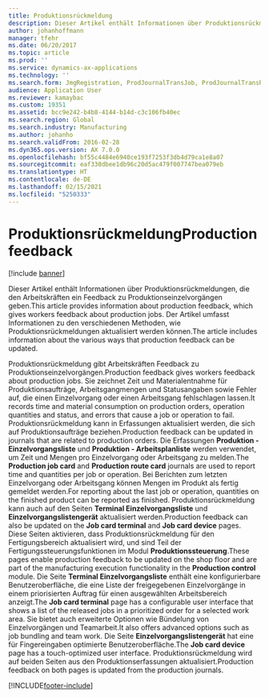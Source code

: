 ```yaml
---
title: Produktionsrückmeldung
description: Dieser Artikel enthält Informationen über Produktionsrückmeldungen, die den Arbeitskräften ein Feedback zu Produktionseinzelvorgängen geben. Der Artikel umfasst Informationen zu den verschiedenen Methoden, wie Produktionsrückmeldungen aktualisiert werden können.
author: johanhoffmann
manager: tfehr
ms.date: 06/20/2017
ms.topic: article
ms.prod: ''
ms.service: dynamics-ax-applications
ms.technology: ''
ms.search.form: JmgRegistration, ProdJournalTransJob, ProdJournalTransRoute, ProdParmReportFinished
audience: Application User
ms.reviewer: kamaybac
ms.custom: 19351
ms.assetid: bcc9e242-b4b8-4144-b14d-c3c106fb40ec
ms.search.region: Global
ms.search.industry: Manufacturing
ms.author: johanho
ms.search.validFrom: 2016-02-28
ms.dyn365.ops.version: AX 7.0.0
ms.openlocfilehash: bf55c4484e6940ce193f7253f3db4d79ca1e8a07
ms.sourcegitcommit: eaf330dbee1db96c20d5ac479f007747bea079eb
ms.translationtype: HT
ms.contentlocale: de-DE
ms.lasthandoff: 02/15/2021
ms.locfileid: "5250333"
---
```

# <a name="production-feedback"></a><span data-ttu-id="d36fc-104">Produktionsrückmeldung</span><span class="sxs-lookup"><span data-stu-id="d36fc-104">Production feedback</span></span>

[!include [banner](../includes/banner.md)]

<span data-ttu-id="d36fc-105">Dieser Artikel enthält Informationen über Produktionsrückmeldungen, die den Arbeitskräften ein Feedback zu Produktionseinzelvorgängen geben.</span><span class="sxs-lookup"><span data-stu-id="d36fc-105">This article provides information about production feedback, which gives workers feedback about production jobs.</span></span> <span data-ttu-id="d36fc-106">Der Artikel umfasst Informationen zu den verschiedenen Methoden, wie Produktionsrückmeldungen aktualisiert werden können.</span><span class="sxs-lookup"><span data-stu-id="d36fc-106">The article includes information about the various ways that production feedback can be updated.</span></span>

<span data-ttu-id="d36fc-107">Produktionsrückmeldung gibt Arbeitskräften Feedback zu Produktionseinzelvorgängen.</span><span class="sxs-lookup"><span data-stu-id="d36fc-107">Production feedback gives workers feedback about production jobs.</span></span> <span data-ttu-id="d36fc-108">Sie zeichnet Zeit und Materialentnahme für Produktionsaufträge, Arbeitsgangmengen und Statusangaben sowie Fehler auf, die einen Einzelvorgang oder einen Arbeitsgang fehlschlagen lassen.</span><span class="sxs-lookup"><span data-stu-id="d36fc-108">It records time and material consumption on production orders, operation quantities and status, and errors that cause a job or operation to fail.</span></span> <span data-ttu-id="d36fc-109">Produktionsrückmeldung kann in Erfassungen aktualisiert werden, die sich auf Produktionsaufträge beziehen.</span><span class="sxs-lookup"><span data-stu-id="d36fc-109">Production feedback can be updated in journals that are related to production orders.</span></span> <span data-ttu-id="d36fc-110">Die Erfassungen **Produktion - Einzelvorgangsliste** und **Produktion - Arbeitsplanliste** werden verwendet, um Zeit und Mengen pro Einzelvorgang oder Arbeitsgang zu melden.</span><span class="sxs-lookup"><span data-stu-id="d36fc-110">The **Production job card** and **Production route card** journals are used to report time and quantities per job or operation.</span></span> <span data-ttu-id="d36fc-111">Bei Berichten zum letzten Einzelvorgang oder Arbeitsgang können Mengen im Produkt als fertig gemeldet werden.</span><span class="sxs-lookup"><span data-stu-id="d36fc-111">For reporting about the last job or operation, quantities on the finished product can be reported as finished.</span></span> <span data-ttu-id="d36fc-112">Produktionsrückmeldung kann auch auf den Seiten **Terminal Einzelvorgangsliste** und **Einzelvorgangslistengerät** aktualisiert werden.</span><span class="sxs-lookup"><span data-stu-id="d36fc-112">Production feedback can also be updated on the **Job card terminal** and **Job card device** pages.</span></span> <span data-ttu-id="d36fc-113">Diese Seiten aktivieren, dass Produktionsrückmeldung für den Fertigungsbereich aktualisiert wird, und sind Teil der Fertigungssteuerungsfunktionen im Modul  **Produktionssteuerung**.</span><span class="sxs-lookup"><span data-stu-id="d36fc-113">These pages enable production feedback to be updated on the shop floor and are part of the manufacturing execution functionality in the **Production control** module.</span></span> <span data-ttu-id="d36fc-114">Die Seite **Terminal Einzelvorgangsliste** enthält eine konfigurierbare Benutzeroberfläche, die eine Liste der freigegebenen Einzelvorgänge in einem priorisierten Auftrag für einen ausgewählten Arbeitsbereich anzeigt.</span><span class="sxs-lookup"><span data-stu-id="d36fc-114">The **Job card terminal** page has a configurable user interface that shows a list of the released jobs in a prioritized order for a selected work area.</span></span> <span data-ttu-id="d36fc-115">Sie bietet auch erweiterte Optionen wie Bündelung von Einzelvorgängen und Teamarbeit.</span><span class="sxs-lookup"><span data-stu-id="d36fc-115">It also offers advanced options such as job bundling and team work.</span></span> <span data-ttu-id="d36fc-116">Die Seite **Einzelvorgangslistengerät** hat eine für Fingereingaben optimierte Benutzeroberfläche.</span><span class="sxs-lookup"><span data-stu-id="d36fc-116">The **Job card device** page has a touch-optimized user interface.</span></span> <span data-ttu-id="d36fc-117">Produktionsrückmeldung wird auf beiden Seiten aus den Produktionserfassungen aktualisiert.</span><span class="sxs-lookup"><span data-stu-id="d36fc-117">Production feedback on both pages is updated from the production journals.</span></span>





[!INCLUDE[footer-include](../../includes/footer-banner.md)]